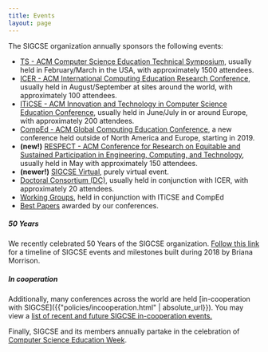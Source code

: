 ```yaml
---
title: Events
layout: page
---
```


The SIGCSE organization annually sponsors the following events:

- [TS - ACM Computer Science Education Technical Symposium](symposia/index.html), usually held in
    February/March in the USA, with approximately 1500 attendees.
- [ICER - ACM International Computing Education Research Conference](icer/index.html), usually held in August/September at
    sites around the world, with approximately 100 attendees.
- [ITiCSE - ACM Innovation and Technology in Computer Science Education Conference](iticse/index.html), usually held in June/July in or
    around Europe, with approximately 200 attendees.
- [CompEd - ACM Global Computing Education Conference](comped/index.html), a new conference held outside of
    North America and Europe, starting in 2019.
- **(new!)** [RESPECT - ACM Conference for Research on Equitable and Sustained Participation in Engineering, Computing, and Technology](respect/index.html), usually held in May with approximately 150 attendees.
- **(newer!)** [SIGCSE Virtual](virtual/index.html), purely virtual event.
- [Doctoral Consortium (DC)](dc.html), usually held in
    conjunction with ICER, with approximately 20 attendees.
- [Working Groups](workinggroups/index.html), held in conjunction
    with ITiCSE and CompEd
- [Best Papers](bestpapers.html) awarded by our conferences.

##### 50 Years
We recently celebrated 50 Years of the SIGCSE organization. [Follow this link](50years.html) for a timeline of SIGCSE events and milestones built during 2018 by Briana Morrison.

##### In cooperation
Additionally, many conferences across the world are held [in-cooperation with SIGCSE]({{"policies/incooperation.html" | absolute_url}}). You may view a [list of recent and future SIGCSE in-cooperation
events.](incoop.html)

Finally, SIGCSE and its members annually partake in the celebration of
[Computer Science Education Week](https://www.csedweek.org/).
